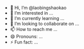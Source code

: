 - 👋 Hi, I’m @laobingshaokao
- 👀 I’m interested in ...
- 🌱 I’m currently learning ...
- 💞️ I’m looking to collaborate on ...
- 📫 How to reach me ...
- 😄 Pronouns: ...
- ⚡ Fun fact: ...

<!---
laobingshaokao/laobingshaokao is a ✨ special ✨ repository because its `README.md` (this file) appears on your GitHub profile.
You can click the Preview link to take a look at your changes.
--->
